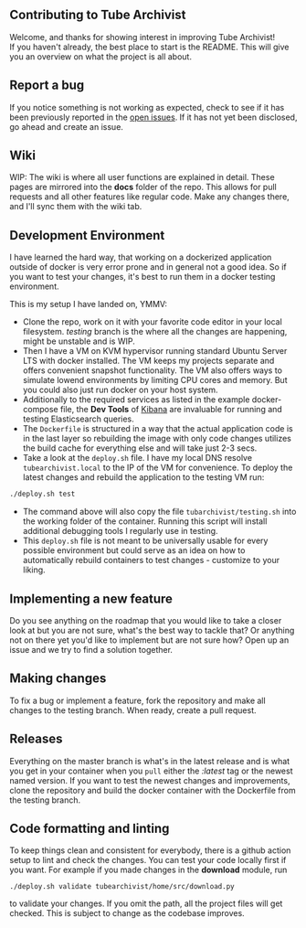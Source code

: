 ## Contributing to Tube Archivist

Welcome, and thanks for showing interest in improving Tube Archivist!  
If you haven't already, the best place to start is the README. This will give you an overview on what the project is all about.

## Report a bug

If you notice something is not working as expected, check to see if it has been previously reported in the [open issues](https://github.com/bbilly1/tubearchivist/issues).
If it has not yet been disclosed, go ahead and create an issue.

## Wiki

WIP: The wiki is where all user functions are explained in detail. These pages are mirrored into the **docs** folder of the repo. This allows for pull requests and all other features like regular code. Make any changes there, and I'll sync them  with the wiki tab.

## Development Environment

I have learned the hard way, that working on a dockerized application outside of docker is very error prone and in general not a good idea. So if you want to test your changes, it's best to run them in a docker testing environment.  

This is my setup I have landed on, YMMV:
- Clone the repo, work on it with your favorite code editor in your local filesystem. *testing* branch is the where all the changes are happening, might be unstable and is WIP.
- Then I have a VM on KVM hypervisor running standard Ubuntu Server LTS with docker installed. The VM keeps my projects separate and offers convenient snapshot functionality. The VM also offers ways to simulate lowend environments by limiting CPU cores and memory. But you could also just run docker on your host system.
- Additionally to the required services as listed in the example docker-compose file, the **Dev Tools** of [Kibana](https://www.elastic.co/guide/en/kibana/current/docker.html) are invaluable for running and testing Elasticsearch queries.
- The `Dockerfile` is structured in a way that the actual application code is in the last layer so rebuilding the image with only code changes utilizes the build cache for everything else and will take just 2-3 secs.
- Take a look at the `deploy.sh` file. I have my local DNS resolve `tubearchivist.local` to the IP of the VM for convenience. To deploy the latest changes and rebuild the application to the testing VM run:
```bash
./deploy.sh test
```
- The command above will also copy the file `tubarchivist/testing.sh` into the working folder of the container. Running this script will install additional debugging tools I regularly use in testing. 
- This `deploy.sh` file is not meant to be universally usable for every possible environment but could serve as an idea on how to automatically rebuild containers to test changes - customize to your liking. 

## Implementing a new feature

Do you see anything on the roadmap that you would like to take a closer look at but you are not sure, what's the best way to tackle that? Or anything not on there yet you'd like to implement but are not sure how? Open up an issue and we try to find a solution together.

## Making changes

To fix a bug or implement a feature, fork the repository and make all changes to the testing branch. When ready, create a pull request.

## Releases

Everything on the master branch is what's in the latest release and is what you get in your container when you `pull` either the *:latest* tag or the newest named version. If you want to test the newest changes and improvements, clone the repository and build the docker container with the Dockerfile from the testing branch.

## Code formatting and linting

To keep things clean and consistent for everybody, there is a github action setup to lint and check the changes. You can test your code locally first if you want. For example if you made changes in the **download** module, run

```shell
./deploy.sh validate tubearchivist/home/src/download.py
```

to validate your changes. If you omit the path, all the project files will get checked. This is subject to change as the codebase improves. 